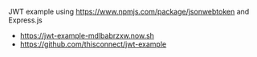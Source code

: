 JWT example using https://www.npmjs.com/package/jsonwebtoken
and Express.js

- https://jwt-example-mdlbabrzxw.now.sh
- https://github.com/thisconnect/jwt-example
